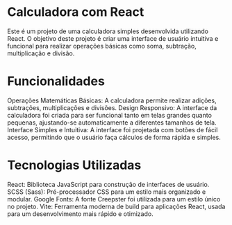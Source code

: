 # Calculadora com React
Este é um projeto de uma calculadora simples desenvolvida utilizando React. O objetivo deste projeto é criar uma interface de usuário intuitiva e funcional para realizar operações básicas como soma, subtração, multiplicação e divisão.

# Funcionalidades

Operações Matemáticas Básicas: A calculadora permite realizar adições, subtrações, multiplicações e divisões.
Design Responsivo: A interface da calculadora foi criada para ser funcional tanto em telas grandes quanto pequenas, ajustando-se automaticamente a diferentes tamanhos de tela.
Interface Simples e Intuitiva: A interface foi projetada com botões de fácil acesso, permitindo que o usuário faça cálculos de forma rápida e simples.

# Tecnologias Utilizadas

React: Biblioteca JavaScript para construção de interfaces de usuário.
SCSS (Sass): Pré-processador CSS para um estilo mais organizado e modular.
Google Fonts: A fonte Creepster foi utilizada para um estilo único no projeto.
Vite: Ferramenta moderna de build para aplicações React, usada para um desenvolvimento mais rápido e otimizado.

